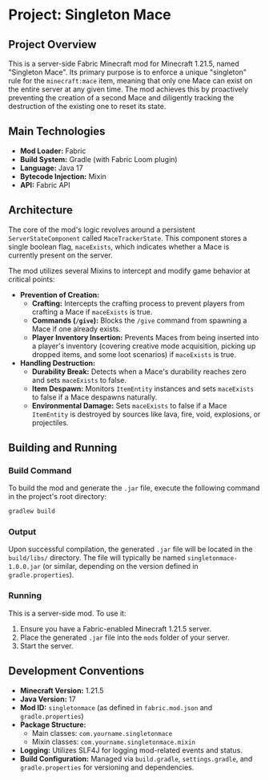# Project: Singleton Mace

## Project Overview

This is a server-side Fabric Minecraft mod for Minecraft 1.21.5, named "Singleton Mace". Its primary purpose is to enforce a unique "singleton" rule for the `minecraft:mace` item, meaning that only one Mace can exist on the entire server at any given time. The mod achieves this by proactively preventing the creation of a second Mace and diligently tracking the destruction of the existing one to reset its state.

## Main Technologies

*   **Mod Loader:** Fabric
*   **Build System:** Gradle (with Fabric Loom plugin)
*   **Language:** Java 17
*   **Bytecode Injection:** Mixin
*   **API:** Fabric API

## Architecture

The core of the mod's logic revolves around a persistent `ServerStateComponent` called `MaceTrackerState`. This component stores a single boolean flag, `maceExists`, which indicates whether a Mace is currently present on the server.

The mod utilizes several Mixins to intercept and modify game behavior at critical points:

*   **Prevention of Creation:**
    *   **Crafting:** Intercepts the crafting process to prevent players from crafting a Mace if `maceExists` is true.
    *   **Commands (`/give`):** Blocks the `/give` command from spawning a Mace if one already exists.
    *   **Player Inventory Insertion:** Prevents Maces from being inserted into a player's inventory (covering creative mode acquisition, picking up dropped items, and some loot scenarios) if `maceExists` is true.
*   **Handling Destruction:**
    *   **Durability Break:** Detects when a Mace's durability reaches zero and sets `maceExists` to false.
    *   **Item Despawn:** Monitors `ItemEntity` instances and sets `maceExists` to false if a Mace despawns naturally.
    *   **Environmental Damage:** Sets `maceExists` to false if a Mace `ItemEntity` is destroyed by sources like lava, fire, void, explosions, or projectiles.

## Building and Running

### Build Command

To build the mod and generate the `.jar` file, execute the following command in the project's root directory:

```bash
gradlew build
```

### Output

Upon successful compilation, the generated `.jar` file will be located in the `build/libs/` directory. The file will typically be named `singletonmace-1.0.0.jar` (or similar, depending on the version defined in `gradle.properties`).

### Running

This is a server-side mod. To use it:

1.  Ensure you have a Fabric-enabled Minecraft 1.21.5 server.
2.  Place the generated `.jar` file into the `mods` folder of your server.
3.  Start the server.

## Development Conventions

*   **Minecraft Version:** 1.21.5
*   **Java Version:** 17
*   **Mod ID:** `singletonmace` (as defined in `fabric.mod.json` and `gradle.properties`)
*   **Package Structure:**
    *   Main classes: `com.yourname.singletonmace`
    *   Mixin classes: `com.yourname.singletonmace.mixin`
*   **Logging:** Utilizes SLF4J for logging mod-related events and status.
*   **Build Configuration:** Managed via `build.gradle`, `settings.gradle`, and `gradle.properties` for versioning and dependencies.
